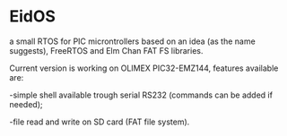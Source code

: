 # EidOS
a small RTOS for PIC microntrollers based on an idea (as the name suggests), FreeRTOS and Elm Chan FAT FS libraries.

Current version is working on OLIMEX PIC32-EMZ144, features available are:

-simple shell available trough serial RS232 (commands can be added if needed);

-file read and write on SD card (FAT file system).

